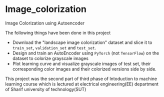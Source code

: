 # Image_colorization
Image Colorization using Autoencoder

The following things have been done in this project
- Download the "landscape image colorization" dataset and slice it to `train_set`, `validation_set` and `test_set`.
- Design and train an AutoEncoder using `PyTorch` (not `TensorFlow`) on the dataset to colorize grayscale images
- Plot learning curve and visualize grayscale images of test set, their corresponding color images and their colorized versions side by side.

This project was the second part of third phase of Intoduction to machine learning course which is lectured at electrical engineering(EE) department of Sharif university of technology(SUT)
